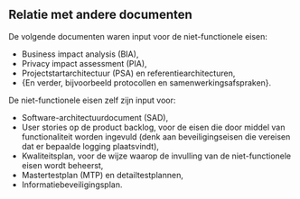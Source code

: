 ## Relatie met andere documenten

De volgende documenten waren input voor de niet-functionele eisen:

- Business impact analysis (BIA),
- Privacy impact assessment (PIA),
- Projectstartarchitectuur (PSA) en referentiearchitecturen,
- {En verder, bijvoorbeeld protocollen en samenwerkingsafspraken}.

De niet-functionele eisen zelf zijn input voor:

- Software-architectuurdocument (SAD),
- User stories op de product backlog, voor de eisen die door middel van functionaliteit worden ingevuld (denk aan beveiligingseisen die vereisen dat er bepaalde logging plaatsvindt),
- Kwaliteitsplan, voor de wijze waarop de invulling van de niet-functionele eisen wordt beheerst,
- Mastertestplan (MTP) en detailtestplannen,
- Informatiebeveiligingsplan.
